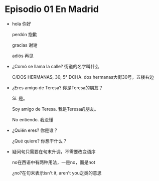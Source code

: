 # Episodio 01 En Madrid

- hola 你好

  perdón 抱歉

  gracias 谢谢

  adiós 再见

- ¿Comó se llama la calle? 街道的名字叫什么

  C/DOS HERMANAS, 30, 5° DCHA. dos hermanas大街30号，五楼右边

- ¿Eres amigo de Teresa? 你是Teresa的朋友？

  Sí. 是。

  Soy amigo de Teresa. 我是Teresa的朋友。

  No entiendo. 我没懂

- ¿Quién eres? 你是谁？

  ¿Qué quiere? 你想干什么？

- 疑问句只需要在句末升调，不需要改变语序

  no在西语中有两种用法，一是no，而是not

  ¿no?在句末表示isn't it, aren't you之类的意思
